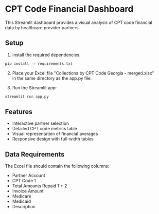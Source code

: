 # CPT Code Financial Dashboard

This Streamlit dashboard provides a visual analysis of CPT code financial data by healthcare provider partners.

## Setup

1. Install the required dependencies:
```bash
pip install -r requirements.txt
```

2. Place your Excel file "Collections by CPT Code Georgia - merged.xlsx" in the same directory as the app.py file.

3. Run the Streamlit app:
```bash
streamlit run app.py
```

## Features

- Interactive partner selection
- Detailed CPT code metrics table
- Visual representation of financial averages
- Responsive design with full-width tables

## Data Requirements

The Excel file should contain the following columns:
- Partner Account
- CPT Code 1
- Total Amounts Repaid 1 + 2
- Invoice Amount
- Medicare
- Medicaid
- Description 